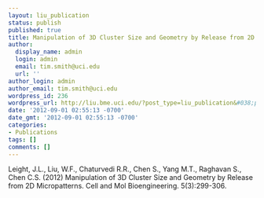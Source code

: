 ```yaml
---
layout: liu_publication
status: publish
published: true
title: Manipulation of 3D Cluster Size and Geometry by Release from 2D Micropatterns
author:
  display_name: admin
  login: admin
  email: tim.smith@uci.edu
  url: ''
author_login: admin
author_email: tim.smith@uci.edu
wordpress_id: 236
wordpress_url: http://liu.bme.uci.edu/?post_type=liu_publication&#038;p=236
date: '2012-09-01 02:55:13 -0700'
date_gmt: '2012-09-01 02:55:13 -0700'
categories:
- Publications
tags: []
comments: []
---
```

<div title="Page 3">
<div>
<div>
<p>Leight, J.L., Liu, W.F., Chaturvedi R.R., Chen S., Yang M.T., Raghavan S., Chen C.S. (2012) Manipulation of 3D Cluster Size and Geometry by Release from 2D Micropatterns. Cell and Mol Bioengineering. 5(3):299-306.</p>
<p></div><br />
</div><br />
</div></p>
